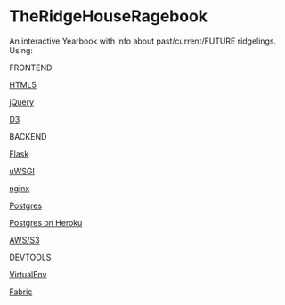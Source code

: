 TheRidgeHouseRagebook
=====================

An interactive Yearbook with info about past/current/FUTURE ridgelings. Using:

FRONTEND

[HTML5](http://www.html5rocks.com/en/features/presentation)

[jQuery](http://jquery.com/)

[D3](http://mbostock.github.com/d3/talk/20111018/azimuthal.html)

BACKEND

[Flask](http://flask.pocoo.org/)

[uWSGI](http://projects.unbit.it/uwsgi/)

[nginx](http://nginx.com/)

[Postgres](http://www.postgresql.org/)

[Postgres on Heroku](https://postgres.heroku.com/)

[AWS/S3](http://aws.amazon.com/web-mobile-social/)

DEVTOOLS

[VirtualEnv](http://www.virtualenv.org/en/latest/index.html)

[Fabric](http://docs.fabfile.org/en/1.4.3/index.html)
